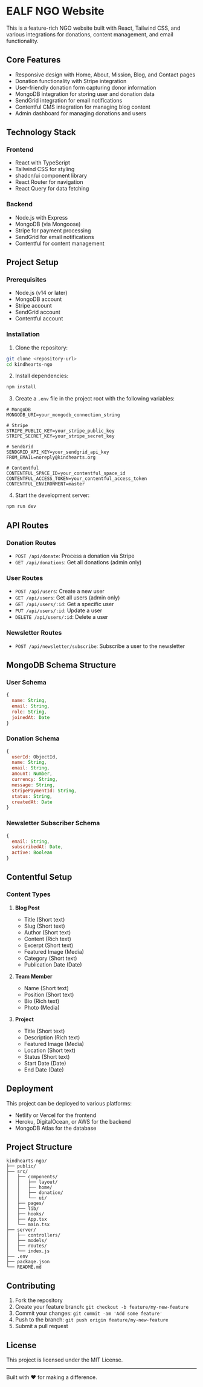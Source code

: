 # EALF NGO Website

This is a feature-rich NGO website built with React, Tailwind CSS, and various integrations for donations, content management, and email functionality.

## Core Features

- Responsive design with Home, About, Mission, Blog, and Contact pages
- Donation functionality with Stripe integration
- User-friendly donation form capturing donor information
- MongoDB integration for storing user and donation data
- SendGrid integration for email notifications
- Contentful CMS integration for managing blog content
- Admin dashboard for managing donations and users

## Technology Stack

### Frontend

- React with TypeScript
- Tailwind CSS for styling
- shadcn/ui component library
- React Router for navigation
- React Query for data fetching

### Backend

- Node.js with Express
- MongoDB (via Mongoose)
- Stripe for payment processing
- SendGrid for email notifications
- Contentful for content management

## Project Setup

### Prerequisites

- Node.js (v14 or later)
- MongoDB account
- Stripe account
- SendGrid account
- Contentful account

### Installation

1. Clone the repository:

```sh
git clone <repository-url>
cd kindhearts-ngo
```

2. Install dependencies:

```sh
npm install
```

3. Create a `.env` file in the project root with the following variables:

```
# MongoDB
MONGODB_URI=your_mongodb_connection_string

# Stripe
STRIPE_PUBLIC_KEY=your_stripe_public_key
STRIPE_SECRET_KEY=your_stripe_secret_key

# SendGrid
SENDGRID_API_KEY=your_sendgrid_api_key
FROM_EMAIL=noreply@kindhearts.org

# Contentful
CONTENTFUL_SPACE_ID=your_contentful_space_id
CONTENTFUL_ACCESS_TOKEN=your_contentful_access_token
CONTENTFUL_ENVIRONMENT=master
```

4. Start the development server:

```sh
npm run dev
```

## API Routes

### Donation Routes

- `POST /api/donate`: Process a donation via Stripe
- `GET /api/donations`: Get all donations (admin only)

### User Routes

- `POST /api/users`: Create a new user
- `GET /api/users`: Get all users (admin only)
- `GET /api/users/:id`: Get a specific user
- `PUT /api/users/:id`: Update a user
- `DELETE /api/users/:id`: Delete a user

### Newsletter Routes

- `POST /api/newsletter/subscribe`: Subscribe a user to the newsletter

## MongoDB Schema Structure

### User Schema

```javascript
{
  name: String,
  email: String,
  role: String,
  joinedAt: Date
}
```

### Donation Schema

```javascript
{
  userId: ObjectId,
  name: String,
  email: String,
  amount: Number,
  currency: String,
  message: String,
  stripePaymentId: String,
  status: String,
  createdAt: Date
}
```

### Newsletter Subscriber Schema

```javascript
{
  email: String,
  subscribedAt: Date,
  active: Boolean
}
```

## Contentful Setup

### Content Types

1. **Blog Post**

   - Title (Short text)
   - Slug (Short text)
   - Author (Short text)
   - Content (Rich text)
   - Excerpt (Short text)
   - Featured Image (Media)
   - Category (Short text)
   - Publication Date (Date)

2. **Team Member**

   - Name (Short text)
   - Position (Short text)
   - Bio (Rich text)
   - Photo (Media)

3. **Project**
   - Title (Short text)
   - Description (Rich text)
   - Featured Image (Media)
   - Location (Short text)
   - Status (Short text)
   - Start Date (Date)
   - End Date (Date)

## Deployment

This project can be deployed to various platforms:

- Netlify or Vercel for the frontend
- Heroku, DigitalOcean, or AWS for the backend
- MongoDB Atlas for the database

## Project Structure

```
kindhearts-ngo/
├── public/
├── src/
│   ├── components/
│   │   ├── layout/
│   │   ├── home/
│   │   ├── donation/
│   │   └── ui/
│   ├── pages/
│   ├── lib/
│   ├── hooks/
│   ├── App.tsx
│   └── main.tsx
├── server/
│   ├── controllers/
│   ├── models/
│   ├── routes/
│   └── index.js
├── .env
├── package.json
└── README.md
```

## Contributing

1. Fork the repository
2. Create your feature branch: `git checkout -b feature/my-new-feature`
3. Commit your changes: `git commit -am 'Add some feature'`
4. Push to the branch: `git push origin feature/my-new-feature`
5. Submit a pull request

## License

This project is licensed under the MIT License.

---

Built with ❤️ for making a difference.
